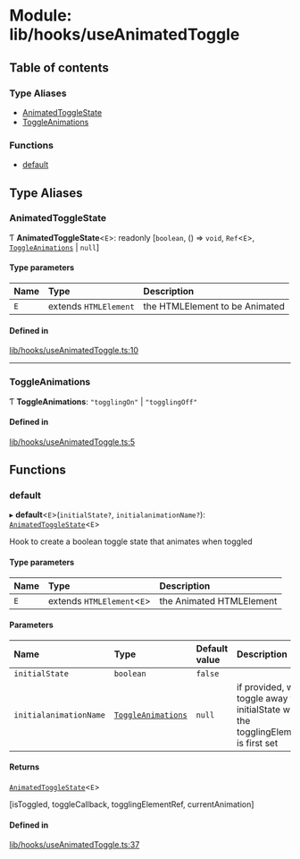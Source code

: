 # Module: lib/hooks/useAnimatedToggle

## Table of contents

### Type Aliases

- [AnimatedToggleState](../wiki/lib.hooks.useAnimatedToggle#animatedtogglestate)
- [ToggleAnimations](../wiki/lib.hooks.useAnimatedToggle#toggleanimations)

### Functions

- [default](../wiki/lib.hooks.useAnimatedToggle#default)

## Type Aliases

### AnimatedToggleState

Ƭ **AnimatedToggleState**<`E`\>: readonly [`boolean`, () => `void`, `Ref`<`E`\>, [`ToggleAnimations`](../wiki/lib.hooks.useAnimatedToggle#toggleanimations) \| ``null``]

#### Type parameters

| Name | Type | Description |
| :------ | :------ | :------ |
| `E` | extends `HTMLElement` | the HTMLElement to be Animated |

#### Defined in

[lib/hooks/useAnimatedToggle.ts:10](https://github.com/tristanjohnson849/react-controlled-animations/blob/699e18a/src/lib/hooks/useAnimatedToggle.ts#L10)

___

### ToggleAnimations

Ƭ **ToggleAnimations**: ``"togglingOn"`` \| ``"togglingOff"``

#### Defined in

[lib/hooks/useAnimatedToggle.ts:5](https://github.com/tristanjohnson849/react-controlled-animations/blob/699e18a/src/lib/hooks/useAnimatedToggle.ts#L5)

## Functions

### default

▸ **default**<`E`\>(`initialState?`, `initialanimationName?`): [`AnimatedToggleState`](../wiki/lib.hooks.useAnimatedToggle#animatedtogglestate)<`E`\>

Hook to create a boolean toggle state that animates when toggled

#### Type parameters

| Name | Type | Description |
| :------ | :------ | :------ |
| `E` | extends `HTMLElement`<`E`\> | the Animated HTMLElement |

#### Parameters

| Name | Type | Default value | Description |
| :------ | :------ | :------ | :------ |
| `initialState` | `boolean` | `false` |  |
| `initialanimationName` | [`ToggleAnimations`](../wiki/lib.hooks.useAnimatedToggle#toggleanimations) | `null` | if provided, will toggle away from initialState when the togglingElementRef is first set |

#### Returns

[`AnimatedToggleState`](../wiki/lib.hooks.useAnimatedToggle#animatedtogglestate)<`E`\>

[isToggled, toggleCallback, togglingElementRef, currentAnimation]

#### Defined in

[lib/hooks/useAnimatedToggle.ts:37](https://github.com/tristanjohnson849/react-controlled-animations/blob/699e18a/src/lib/hooks/useAnimatedToggle.ts#L37)
